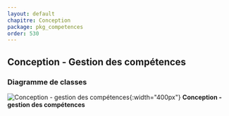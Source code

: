 ```yaml
---
layout: default
chapitre: Conception
package: pkg_competences
order: 530
---
```


## Conception - Gestion des compétences

### Diagramme de classes 

![Conception - gestion des compétences ](/prototype/diagrammes/classes-competences.svg){:width="400px"}
**Conception - gestion des compétences**